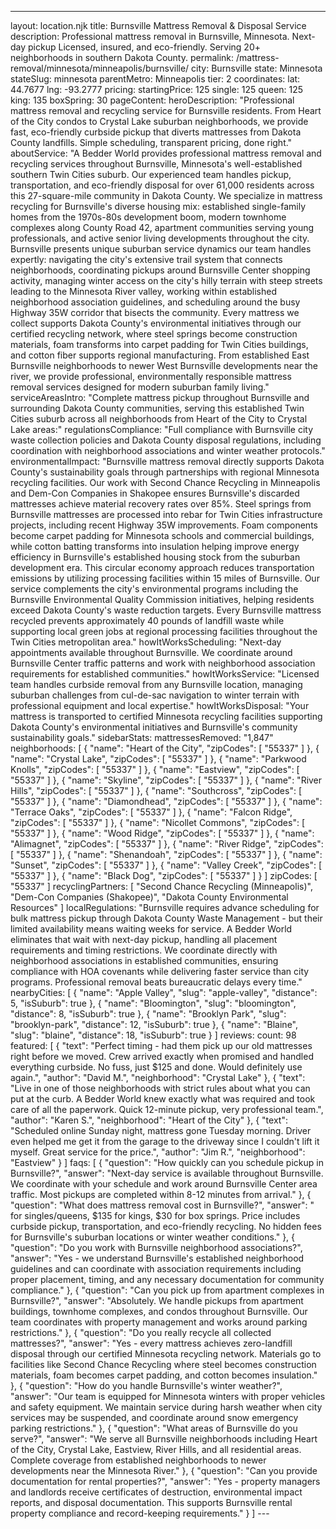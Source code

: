 ---
layout: location.njk
title: Burnsville Mattress Removal & Disposal Service
description: Professional mattress removal in Burnsville, Minnesota. Next-day pickup Licensed, insured, and eco-friendly. Serving 20+ neighborhoods in southern Dakota County.
permalink: /mattress-removal/minnesota/minneapolis/burnsville/
city: Burnsville state: Minnesota stateSlug: minnesota parentMetro: Minneapolis tier: 2 coordinates: lat: 44.7677 lng: -93.2777 pricing: startingPrice: 125 single: 125 queen: 125 king: 135 boxSpring: 30 pageContent: heroDescription: "Professional mattress removal and recycling service for Burnsville residents. From Heart of the City condos to Crystal Lake suburban neighborhoods, we provide fast, eco-friendly curbside pickup that diverts mattresses from Dakota County landfills. Simple scheduling, transparent pricing, done right." aboutService: "A Bedder World provides professional mattress removal and recycling services throughout Burnsville, Minnesota's well-established southern Twin Cities suburb. Our experienced team handles pickup, transportation, and eco-friendly disposal for over 61,000 residents across this 27-square-mile community in Dakota County. We specialize in mattress recycling for Burnsville's diverse housing mix: established single-family homes from the 1970s-80s development boom, modern townhome complexes along County Road 42, apartment communities serving young professionals, and active senior living developments throughout the city. Burnsville presents unique suburban service dynamics our team handles expertly: navigating the city's extensive trail system that connects neighborhoods, coordinating pickups around Burnsville Center shopping activity, managing winter access on the city's hilly terrain with steep streets leading to the Minnesota River valley, working within established neighborhood association guidelines, and scheduling around the busy Highway 35W corridor that bisects the community. Every mattress we collect supports Dakota County's environmental initiatives through our certified recycling network, where steel springs become construction materials, foam transforms into carpet padding for Twin Cities buildings, and cotton fiber supports regional manufacturing. From established East Burnsville neighborhoods to newer West Burnsville developments near the river, we provide professional, environmentally responsible mattress removal services designed for modern suburban family living." serviceAreasIntro: "Complete mattress pickup throughout Burnsville and surrounding Dakota County communities, serving this established Twin Cities suburb across all neighborhoods from Heart of the City to Crystal Lake areas:" regulationsCompliance: "Full compliance with Burnsville city waste collection policies and Dakota County disposal regulations, including coordination with neighborhood associations and winter weather protocols." environmentalImpact: "Burnsville mattress removal directly supports Dakota County's sustainability goals through partnerships with regional Minnesota recycling facilities. Our work with Second Chance Recycling in Minneapolis and Dem-Con Companies in Shakopee ensures Burnsville's discarded mattresses achieve material recovery rates over 85%. Steel springs from Burnsville mattresses are processed into rebar for Twin Cities infrastructure projects, including recent Highway 35W improvements. Foam components become carpet padding for Minnesota schools and commercial buildings, while cotton batting transforms into insulation helping improve energy efficiency in Burnsville's established housing stock from the suburban development era. This circular economy approach reduces transportation emissions by utilizing processing facilities within 15 miles of Burnsville. Our service complements the city's environmental programs including the Burnsville Environmental Quality Commission initiatives, helping residents exceed Dakota County's waste reduction targets. Every Burnsville mattress recycled prevents approximately 40 pounds of landfill waste while supporting local green jobs at regional processing facilities throughout the Twin Cities metropolitan area." howItWorksScheduling: "Next-day appointments available throughout Burnsville. We coordinate around Burnsville Center traffic patterns and work with neighborhood association requirements for established communities." howItWorksService: "Licensed team handles curbside removal from any Burnsville location, managing suburban challenges from cul-de-sac navigation to winter terrain with professional equipment and local expertise." howItWorksDisposal: "Your mattress is transported to certified Minnesota recycling facilities supporting Dakota County's environmental initiatives and Burnsville's community sustainability goals." sidebarStats: mattressesRemoved: "1,847" neighborhoods: [ { "name": "Heart of the City", "zipCodes": [ "55337" ] }, { "name": "Crystal Lake", "zipCodes": [ "55337" ] }, { "name": "Parkwood Knolls", "zipCodes": [ "55337" ] }, { "name": "Eastview", "zipCodes": [ "55337" ] }, { "name": "Skyline", "zipCodes": [ "55337" ] }, { "name": "River Hills", "zipCodes": [ "55337" ] }, { "name": "Southcross", "zipCodes": [ "55337" ] }, { "name": "Diamondhead", "zipCodes": [ "55337" ] }, { "name": "Terrace Oaks", "zipCodes": [ "55337" ] }, { "name": "Falcon Ridge", "zipCodes": [ "55337" ] }, { "name": "Nicollet Commons", "zipCodes": [ "55337" ] }, { "name": "Wood Ridge", "zipCodes": [ "55337" ] }, { "name": "Alimagnet", "zipCodes": [ "55337" ] }, { "name": "River Ridge", "zipCodes": [ "55337" ] }, { "name": "Shenandoah", "zipCodes": [ "55337" ] }, { "name": "Sunset", "zipCodes": [ "55337" ] }, { "name": "Valley Creek", "zipCodes": [ "55337" ] }, { "name": "Black Dog", "zipCodes": [ "55337" ] } ] zipCodes: [ "55337" ] recyclingPartners: [ "Second Chance Recycling (Minneapolis)", "Dem-Con Companies (Shakopee)", "Dakota County Environmental Resources" ] localRegulations: "Burnsville requires advance scheduling for bulk mattress pickup through Dakota County Waste Management - but their limited availability means waiting weeks for service. A Bedder World eliminates that wait with next-day pickup, handling all placement requirements and timing restrictions. We coordinate directly with neighborhood associations in established communities, ensuring compliance with HOA covenants while delivering faster service than city programs. Professional removal beats bureaucratic delays every time." nearbyCities: [ { "name": "Apple Valley", "slug": "apple-valley", "distance": 5, "isSuburb": true }, { "name": "Bloomington", "slug": "bloomington", "distance": 8, "isSuburb": true }, { "name": "Brooklyn Park", "slug": "brooklyn-park", "distance": 12, "isSuburb": true }, { "name": "Blaine", "slug": "blaine", "distance": 18, "isSuburb": true } ] reviews: count: 98 featured: [ { "text": "Perfect timing - had them pick up our old mattresses right before we moved. Crew arrived exactly when promised and handled everything curbside. No fuss, just $125 and done. Would definitely use again.", "author": "David M.", "neighborhood": "Crystal Lake" }, { "text": "Live in one of those neighborhoods with strict rules about what you can put at the curb. A Bedder World knew exactly what was required and took care of all the paperwork. Quick 12-minute pickup, very professional team.", "author": "Karen S.", "neighborhood": "Heart of the City" }, { "text": "Scheduled online Sunday night, mattress gone Tuesday morning. Driver even helped me get it from the garage to the driveway since I couldn't lift it myself. Great service for the price.", "author": "Jim R.", "neighborhood": "Eastview" } ] faqs: [ { "question": "How quickly can you schedule pickup in Burnsville?", "answer": "Next-day service is available throughout Burnsville. We coordinate with your schedule and work around Burnsville Center area traffic. Most pickups are completed within 8-12 minutes from arrival." }, { "question": "What does mattress removal cost in Burnsville?", "answer": " for singles/queens, $135 for kings, $30 for box springs. Price includes curbside pickup, transportation, and eco-friendly recycling. No hidden fees for Burnsville's suburban locations or winter weather conditions." }, { "question": "Do you work with Burnsville neighborhood associations?", "answer": "Yes - we understand Burnsville's established neighborhood guidelines and can coordinate with association requirements including proper placement, timing, and any necessary documentation for community compliance." }, { "question": "Can you pick up from apartment complexes in Burnsville?", "answer": "Absolutely. We handle pickups from apartment buildings, townhome complexes, and condos throughout Burnsville. Our team coordinates with property management and works around parking restrictions." }, { "question": "Do you really recycle all collected mattresses?", "answer": "Yes - every mattress achieves zero-landfill disposal through our certified Minnesota recycling network. Materials go to facilities like Second Chance Recycling where steel becomes construction materials, foam becomes carpet padding, and cotton becomes insulation." }, { "question": "How do you handle Burnsville's winter weather?", "answer": "Our team is equipped for Minnesota winters with proper vehicles and safety equipment. We maintain service during harsh weather when city services may be suspended, and coordinate around snow emergency parking restrictions." }, { "question": "What areas of Burnsville do you serve?", "answer": "We serve all Burnsville neighborhoods including Heart of the City, Crystal Lake, Eastview, River Hills, and all residential areas. Complete coverage from established neighborhoods to newer developments near the Minnesota River." }, { "question": "Can you provide documentation for rental properties?", "answer": "Yes - property managers and landlords receive certificates of destruction, environmental impact reports, and disposal documentation. This supports Burnsville rental property compliance and record-keeping requirements." } ] ---